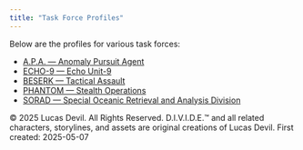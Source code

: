 ```yaml
---
title: "Task Force Profiles"
---
```


Below are the profiles for various task forces:

- [A.P.A. — Anomaly Pursuit Agent](apa.md)
- [ECHO-9 — Echo Unit-9](echo9.md)
- [BESERK — Tactical Assault](viking.md)
- [PHANTOM — Stealth Operations](phantom.md)
- [SORAD — Special Oceanic Retrieval and Analysis Division](SORAD.md)









© 2025 Lucas Devil. All Rights Reserved.
D.I.V.I.D.E.™ and all related characters, storylines, and assets are original creations of Lucas Devil.
First created: 2025-05-07
